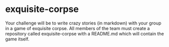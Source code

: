 # exquisite-corpse
Your challenge will be to write crazy stories (in markdown) with your group in a game of exquisite corpse. All members of the team must create a repository called exquisite-corpse with a README.md which will contain the game itself.
